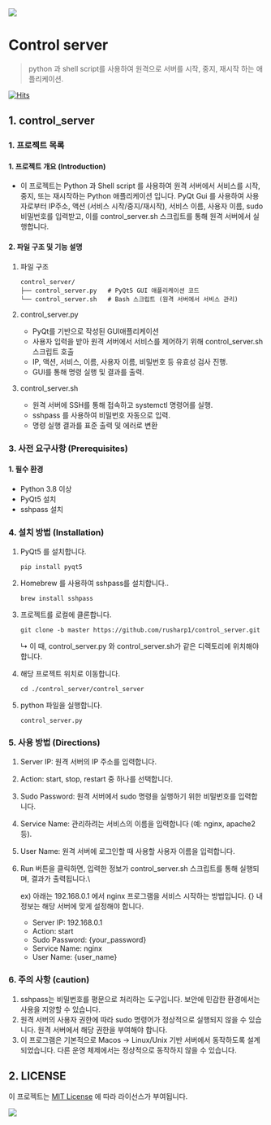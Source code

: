 <img src="https://capsule-render.vercel.app/api?type=waving&amp;color=BDBDC8&amp;height=150&amp;section=header">

# Control server

> python 과 shell script를 사용하여 원격으로 서버를 시작, 중지, 재시작 하는 애플리케이션.

[![Hits](https://hits.seeyoufarm.com/api/count/incr/badge.svg?url=https://github.com/rusharp1/control_server&count_bg=%233B3B3B&title_bg=%23B178BE&icon=&icon_color=%23E7E7E7&title=hits&edge_flat=false)](https://hits.seeyoufarm.com)

## 1. control_server

### 1\. 프로젝트 목록
#### 1. 프로젝트 개요 (Introduction)
   - 이 프로젝트는 Python 과 Shell script 를 사용하여 원격 서버에서 서비스를 시작, 중지, 또는 재시작하는 Python 애플리케이션 입니다.
PyQt Gui 를 사용하여 사용자로부터 IP주소, 액션 (서비스 시작/중지/재시작), 서비스 이름, 사용자 이름, sudo 비밀번호를 입력받고,
이를 control_server.sh 스크립트를 통해 원격 서버에서 실행합니다.
#### 2. 파일 구조 및 기능 설명
1. 파일 구조
   ```
   control_server/
   ├── control_server.py   # PyQt5 GUI 애플리케이션 코드
   └── control_server.sh   # Bash 스크립트 (원격 서버에서 서비스 관리)
   ```

2. control_server.py
   - PyQt를 기반으로 작성된 GUI애플리케이션
   - 사용자 입력을 받아 원격 서버에서 서비스를 제어하기 위해 control_server.sh 스크립트 호출
   - IP, 액션, 서비스, 이름, 사용자 이름, 비밀번호 등 유효성 검사 진행.
   - GUI를 통해 명령 실행 및 결과를 출력.

3. control_server.sh
   -  원격 서버에 SSH를 통해 접속하고 systemctl 명령어를 실행.
   -  sshpass 를 사용하여 비밀번호 자동으로 입력.
   -  명령 실행 결과를 표준 출력 및 에러로 변환

### 3\. 사전 요구사항 \(Prerequisites\)
#### 1. 필수 환경
* Python 3.8 이상
* PyQt5 설치
* sshpass 설치

### 4\. 설치 방법 \(Installation\)
1. PyQt5 를 설치합니다.
    ```
    pip install pyqt5
    ```
2. Homebrew 를 사용하여 sshpass를 설치합니다..
    ```
    brew install sshpass
    ```
3. 프로젝트를 로컬에 클론합니다.
    ```
    git clone -b master https://github.com/rusharp1/control_server.git
    ```
    ↳ 이 때, control_server.py 와 control_server.sh가 같은 디렉토리에 위치해야 합니다.
3. 해당 프로젝트 위치로 이동합니다.
    ```
    cd ./control_server/control_server
    ```
5. python 파일을 실행합니다.

    ```
    control_server.py
    ```
 
### 5\. 사용 방법 \(Directions\)

1. Server IP: 원격 서버의 IP 주소를 입력합니다.
2. Action: start, stop, restart 중 하나를 선택합니다.
3. Sudo Password: 원격 서버에서 sudo 명령을 실행하기 위한 비밀번호를 입력합니다.
4. Service Name: 관리하려는 서비스의 이름을 입력합니다 (예: nginx, apache2 등).
5. User Name: 원격 서버에 로그인할 때 사용할 사용자 이름을 입력합니다.
6. Run 버튼을 클릭하면, 입력한 정보가 control_server.sh 스크립트를 통해 실행되며, 결과가 출력됩니다.\

   ex) 아래는 192.168.0.1 에서 nginx 프로그램을 서비스 시작하는 방법입니다. {} 내 정보는 해당 서버에 맞게 설정해야 합니다.
      - Server IP: 192.168.0.1
      - Action: start
      - Sudo Password: {your_password}
      - Service Name: nginx
      - User Name: {user_name}


### 6\. 주의 사항 (caution)

1. sshpass는 비밀번호를 평문으로 처리하는 도구입니다. 보안에 민감한 환경에서는 사용을 지양할 수 있습니다.
2. 원격 서버의 사용자 권한에 따라 sudo 명령어가 정상적으로 실행되지 않을 수 있습니다. 원격 서버에서 해당 권한을 부여해야 합니다.
3. 이 프로그램은 기본적으로 Macos → Linux/Unix 기반 서버에서 동작하도록 설계되었습니다. 다른 운영 체제에서는 정상적으로 동작하지 않을 수 있습니다.

## 2. LICENSE

이 프로젝트는 [MIT License](LICENSE) 에 따라 라이선스가 부여됩니다.

<img src="https://capsule-render.vercel.app/api?type=waving&amp;color=BDBDC8&amp;height=150&amp;section=footer">
